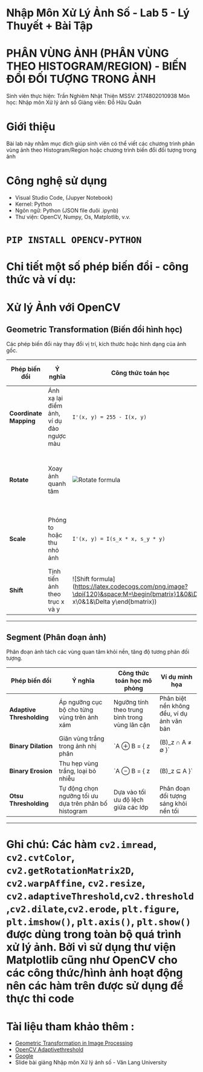 # Nhập Môn Xử Lý Ảnh Số - Lab 5 - Lý Thuyết + Bài Tập
# PHÂN VÙNG ẢNH (PHÂN VÙNG THEO HISTOGRAM/REGION) - BIẾN ĐỔI ĐỐI TƯỢNG TRONG ẢNH
Sinh viên thực hiện: Trần Nghiêm Nhật Thiện
MSSV: 2174802010938
Môn học: Nhập môn Xử lý ảnh số
Giảng viên: Đỗ Hữu Quân
# Giới thiệu
Bài lab này nhằm mục đích giúp sinh viên có thể viết các chương trình phân vùng ảnh theo Histogram/Region hoặc chương trình biến đổi đối tượng trong ảnh 
# Công nghệ sử dụng
- Visual Studio Code, (Jupyer Notebook)
- Kernel: Python 
- Ngôn ngữ: Python (JSON file đuôi .ipynb)
- Thư viện: OpenCV, Numpy, Os, Matplotlib, v.v.

# `PIP INSTALL OPENCV-PYTHON`

# Chi tiết một số phép biến đổi - công thức và ví dụ:
# Xử lý Ảnh với OpenCV 

## Geometric Transformation (Biến đổi hình học)

Các phép biến đổi này thay đổi vị trí, kích thước hoặc hình dạng của ảnh gốc.

| Phép biến đổi         | Ý nghĩa                                                  | Công thức toán học                                          | Ví dụ đơn giản                               |
|-----------------------|-----------------------------------------------------------|--------------------------------------------------------------|----------------------------------------------|
| **Coordinate Mapping**| Ánh xạ lại điểm ảnh, ví dụ đảo ngược màu                 | `I'(x, y) = 255 - I(x, y)`                            | Chuyển vùng sáng → vùng tối và ngược lại     |
| **Rotate**            | Xoay ảnh quanh tâm                                       | ![Rotate formula](https://latex.codecogs.com/png.image?\dpi{120}&space;M=\begin{bmatrix}\cos\theta&-\sin\theta&t_x\\\sin\theta&\cos\theta&t_y\end{bmatrix}) | Xoay ảnh 45° theo chiều kim đồng hồ         |
| **Scale**             | Phóng to hoặc thu nhỏ ảnh                                | `I'(x, y) = I(s_x * x, s_y * y)`               | Giảm kích thước ảnh xuống còn 50%            |
| **Shift**             | Tịnh tiến ảnh theo trục x và y                           | ![Shift formula](https://latex.codecogs.com/png.image?\dpi{120}&space;M=\begin{bmatrix}1&0&\Delta x\\0&1&\Delta y\end{bmatrix})  | Dời ảnh sang phải và xuống 50 pixels        |

---

## Segment (Phân đoạn ảnh)

Phân đoạn ảnh tách các vùng quan tâm khỏi nền, tăng độ tương phản đối tượng.

| Phép biến đổi            | Ý nghĩa                                                       | Công thức toán học mô phỏng                             | Ví dụ minh họa                            |
|--------------------------|---------------------------------------------------------------|-----------------------------------------------------------|-------------------------------------------|
| **Adaptive Thresholding**| Áp ngưỡng cục bộ cho từng vùng trên ảnh xám                  | Ngưỡng tính theo trung bình trong vùng lân cận           | Phân biệt nền không đều, ví dụ ảnh văn bản |
| **Binary Dilation**      | Giãn vùng trắng trong ảnh nhị phân                            | `A ⊕ B = { z | (B)_z ∩ A ≠ ∅ }`                           | Làm nổi bật đối tượng trắng               |
| **Binary Erosion**       | Thu hẹp vùng trắng, loại bỏ nhiễu                             | `A ⊖ B = { z | (B)_z ⊆ A }`                              | Xóa điểm trắng nhỏ không mong muốn        |
| **Otsu Thresholding**    | Tự động chọn ngưỡng tối ưu dựa trên phân bố histogram        | Dựa vào tối ưu độ lệch giữa các lớp                       | Phân đoạn đối tượng sáng khỏi nền tối      |

---

# Ghi chú: Các hàm `cv2.imread`, `cv2.cvtColor`, `cv2.getRotationMatrix2D`, `cv2.warpAffine`, `cv2.resize`, `cv2.adaptiveThreshold`,`cv2.threshold`,`cv2.dilate`,`cv2.erode`, `plt.figure`, `plt.imshow()`, `plt.axis()`, `plt.show()` được dùng trong toàn bộ quá trình xử lý ảnh. Bởi vì sử dụng thư viện Matplotlib cũng như OpenCV cho các công thức/hình ảnh hoạt động nên các hàm trên được sử dụng để thực thi code

# Tài liệu tham khảo thêm :
- [Geometric Transformation in Image Processing](https://www.geeksforgeeks.org/electronics-engineering/geometric-transformation-in-image-processing-1/)
- [OpenCV Adaptivethreshold](https://pyimagesearch.com/2021/05/12/adaptive-thresholding-with-opencv-cv2-adaptivethreshold/)
- [Google](https://www.google.com/)
- Slide bài giảng Nhập môn Xử lý ảnh số - Văn Lang University
